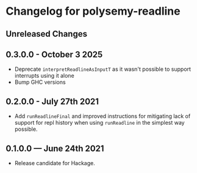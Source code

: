 # Changelog for polysemy-readline

## Unreleased Changes

## 0.3.0.0 - October 3 2025
- Deprecate `interpretReadlineAsInputT` as it wasn't possible to support interrupts using it alone
- Bump GHC versions

## 0.2.0.0 - July 27th 2021
- Add `runReadlineFinal` and improved instructions for mitigating lack of support for repl history when using `runReadline` in the simplest way possible.

## 0.1.0.0 — June 24th 2021
- Release candidate for Hackage.
